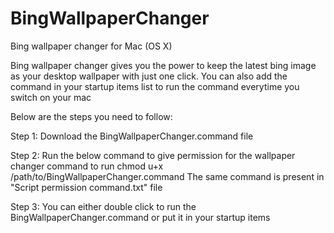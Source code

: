 # BingWallpaperChanger
Bing wallpaper changer for Mac (OS X)

Bing wallpaper changer gives you the power to keep the latest bing image as your desktop wallpaper with just one click.
You can also add the command in your startup items list to run the command everytime you switch on your mac

Below are the steps you need to follow:

Step 1: Download the BingWallpaperChanger.command file

Step 2: Run the below command to give permission for the wallpaper changer command to run
		chmod u+x /path/to/BingWallpaperChanger.command
The same command is present in "Script permission command.txt" file

Step 3: You can either double click to run the BingWallpaperChanger.command or put it in your startup items

